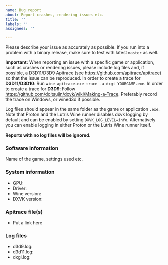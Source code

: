 ```yaml
---
name: Bug report
about: Report crashes, rendering issues etc.
title: ''
labels: ''
assignees: ''

---
```


Please describe your issue as accurately as possible. If you run into a problem with a binary release, make sure to test with latest `master` as well.

**Important:** When reporting an issue with a specific game or application, such as crashes or rendering issues, please include log files and, if possible, a D3D11/D3D9 Apitrace (see https://github.com/apitrace/apitrace) so that the issue can be reproduced.
In order to create a trace for **D3D11/D3D10**: Run `wine apitrace.exe trace -a dxgi YOURGAME.exe`.
In order to create a trace for **D3D9**: Follow https://github.com/doitsujin/dxvk/wiki/Making-a-Trace.
Preferably record the trace on Windows, or wined3d if possible.

Log files should appear in the same folder as the game or application `.exe`. 
Note that Proton and the Lutris Wine runner disables dxvk logging by default and can be enabled by setting `DXVK_LOG_LEVEL=info`. Alternatively you can enable logging in either Proton or the Lutris Wine runner itself.

**Reports with no log files will be ignored.**

### Software information
Name of the game, settings used etc.

### System information
- GPU:
- Driver:
- Wine version: 
- DXVK version: 

### Apitrace file(s)
- Put a link here

### Log files
- d3d9.log:
- d3d11.log:
- dxgi.log:
